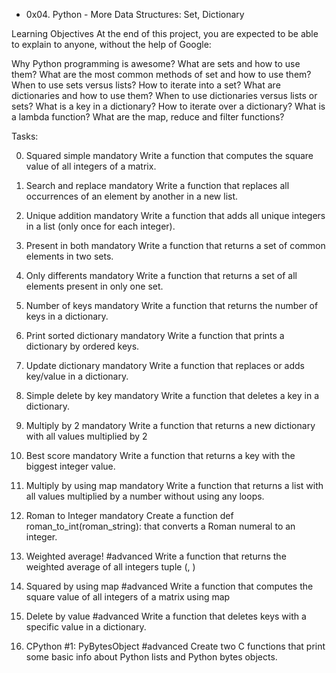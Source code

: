 * 0x04. Python - More Data Structures: Set, Dictionary

Learning Objectives
At the end of this project, you are expected to be able to explain to anyone, without the help of Google:

Why Python programming is awesome?
What are sets and how to use them?
What are the most common methods of set and how to use them?
When to use sets versus lists?
How to iterate into a set?
What are dictionaries and how to use them?
When to use dictionaries versus lists or sets?
What is a key in a dictionary?
How to iterate over a dictionary?
What is a lambda function?
What are the map, reduce and filter functions?

Tasks:

0. Squared simple
mandatory
Write a function that computes the square value of all integers of a matrix.

1. Search and replace
mandatory
Write a function that replaces all occurrences of an element by another in a new list.

2. Unique addition
mandatory
Write a function that adds all unique integers in a list (only once for each integer).

3. Present in both
mandatory
Write a function that returns a set of common elements in two sets.

4. Only differents
mandatory
Write a function that returns a set of all elements present in only one set.

5. Number of keys
mandatory
Write a function that returns the number of keys in a dictionary.

6. Print sorted dictionary
mandatory
Write a function that prints a dictionary by ordered keys.

7. Update dictionary
mandatory
Write a function that replaces or adds key/value in a dictionary.

8. Simple delete by key
mandatory
Write a function that deletes a key in a dictionary.

9. Multiply by 2
mandatory
Write a function that returns a new dictionary with all values multiplied by 2

10. Best score
mandatory
Write a function that returns a key with the biggest integer value.

11. Multiply by using map
mandatory
Write a function that returns a list with all values multiplied by a number without using any loops.

12. Roman to Integer
mandatory
Create a function def roman_to_int(roman_string): that converts a Roman numeral to an integer.

13. Weighted average!
#advanced
Write a function that returns the weighted average of all integers tuple (<score>, <weight>)

14. Squared by using map
#advanced
Write a function that computes the square value of all integers of a matrix using map

15. Delete by value
#advanced
Write a function that deletes keys with a specific value in a dictionary.

16. CPython #1: PyBytesObject
#advanced
Create two C functions that print some basic info about Python lists and Python bytes objects.
